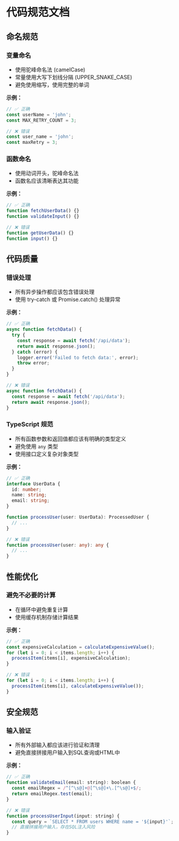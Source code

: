 # 代码规范文档

## 命名规范

### 变量命名

- 使用驼峰命名法 (camelCase)
- 常量使用大写下划线分隔 (UPPER_SNAKE_CASE)
- 避免使用缩写，使用完整的单词

**示例：**

```javascript
// ✅ 正确
const userName = 'john';
const MAX_RETRY_COUNT = 3;

// ❌ 错误
const user_name = 'john';
const maxRetry = 3;
```

### 函数命名

- 使用动词开头，驼峰命名法
- 函数名应该清晰表达其功能

**示例：**

```javascript
// ✅ 正确
function fetchUserData() {}
function validateInput() {}

// ❌ 错误
function getUserData() {}
function input() {}
```

## 代码质量

### 错误处理

- 所有异步操作都应该包含错误处理
- 使用 try-catch 或 Promise.catch() 处理异常

**示例：**

```javascript
// ✅ 正确
async function fetchData() {
  try {
    const response = await fetch('/api/data');
    return await response.json();
  } catch (error) {
    logger.error('Failed to fetch data:', error);
    throw error;
  }
}

// ❌ 错误
async function fetchData() {
  const response = await fetch('/api/data');
  return await response.json();
}
```

### TypeScript 规范

- 所有函数参数和返回值都应该有明确的类型定义
- 避免使用 `any` 类型
- 使用接口定义复杂对象类型

**示例：**

```typescript
// ✅ 正确
interface UserData {
  id: number;
  name: string;
  email: string;
}

function processUser(user: UserData): ProcessedUser {
  // ...
}

// ❌ 错误
function processUser(user: any): any {
  // ...
}
```

## 性能优化

### 避免不必要的计算

- 在循环中避免重复计算
- 使用缓存机制存储计算结果

**示例：**

```javascript
// ✅ 正确
const expensiveCalculation = calculateExpensiveValue();
for (let i = 0; i < items.length; i++) {
  processItem(items[i], expensiveCalculation);
}

// ❌ 错误
for (let i = 0; i < items.length; i++) {
  processItem(items[i], calculateExpensiveValue());
}
```

## 安全规范

### 输入验证

- 所有外部输入都应该进行验证和清理
- 避免直接拼接用户输入到SQL查询或HTML中

**示例：**

```javascript
// ✅ 正确
function validateEmail(email: string): boolean {
  const emailRegex = /^[^\s@]+@[^\s@]+\.[^\s@]+$/;
  return emailRegex.test(email);
}

// ❌ 错误
function processUserInput(input: string) {
  const query = `SELECT * FROM users WHERE name = '${input}'`;
  // 直接拼接用户输入，存在SQL注入风险
}
```
